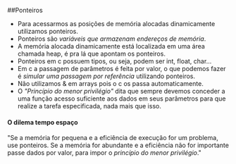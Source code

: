 ##Ponteiros

- Para acessarmos as posições de memória alocadas dinamicamente utilizamos ponteiros.
- Ponteiros são *variáveis que armazenam endereços de memória*.
- A memória alocada dinamicamente está localizada em uma área chamada heap, é pra lá que apontam os ponteiros.
- Ponteiros em c possuem tipos, ou seja, podem ser int, float, char...
- Em c a passagem de parâmetros é feita por valor, o que podemos fazer é *simular uma passagem por referência* utilizando
ponteiros.
- Não utilizamos & em arrays pois o c os passa automaticamente.
- O *"Princípio do menor privilégio"* dita que sempre devemos conceder a uma função acesso suficiente aos dados em seus
parâmetros para que realize a tarefa especificada, nada mais que isso.

#### O dilema tempo espaço
"Se a memória for pequena e a eficiência de execução for um problema, use ponteiros. Se a memória for abundante e a eficiência
não for importante passe dados por valor, para impor o *princípio do menor privilégio*."
